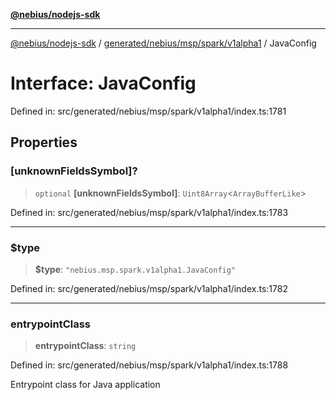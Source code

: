[**@nebius/nodejs-sdk**](../../../../../../README.md)

***

[@nebius/nodejs-sdk](../../../../../../README.md) / [generated/nebius/msp/spark/v1alpha1](../README.md) / JavaConfig

# Interface: JavaConfig

Defined in: src/generated/nebius/msp/spark/v1alpha1/index.ts:1781

## Properties

### \[unknownFieldsSymbol\]?

> `optional` **\[unknownFieldsSymbol\]**: `Uint8Array`\<`ArrayBufferLike`\>

Defined in: src/generated/nebius/msp/spark/v1alpha1/index.ts:1783

***

### $type

> **$type**: `"nebius.msp.spark.v1alpha1.JavaConfig"`

Defined in: src/generated/nebius/msp/spark/v1alpha1/index.ts:1782

***

### entrypointClass

> **entrypointClass**: `string`

Defined in: src/generated/nebius/msp/spark/v1alpha1/index.ts:1788

Entrypoint class for Java application
